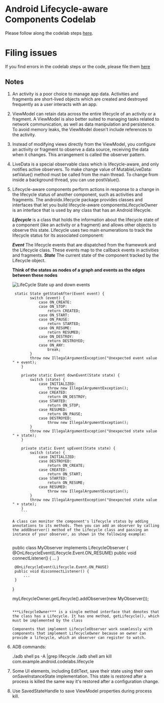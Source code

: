 # Android Lifecycle-aware Components Codelab

Please follow along the codelab steps [here](https://codelabs.developers.google.com/codelabs/android-lifecycles/).

# Filing issues

If you find errors in the codelab steps or the code, please file them [here](https://github.com/googlecodelabs/android-lifecycles/issues/new)

## Notes

1. An activity is a poor choice to manage app data.
   Activities and fragments are short-lived objects which are created and destroyed frequently as a user interacts with an app.

2. ViewModel can retain data across the entire lifecycle of an activity or a fragment.
   A ViewModel is also better suited to managing tasks related to network communication, as well as data manipulation and persistence.
   To avoid memory leaks, the ViewModel doesn't include references to the activity.

3. Instead of modifying views directly from the ViewModel, you configure an activity or fragment to observe a data source, receiving the data when it changes.
   This arrangement is called the observer pattern.

4. LiveData is a special observable class which is lifecycle-aware, and only notifies active observers.
   To make change value of MutableLiveData: setValue() method must be called from the main thread.
   To change from inside a background thread, you can use postValue().

5. Lifecycle-aware components perform actions in response to a change in the lifecycle status of another component, such as activities and fragments.
   The androidx.lifecycle package provides classes and interfaces that let you build lifecycle-aware componentsLifecycleOwner is an interface that is used by any class that has an Android lifecycle.

   ***Lifecycle*** is a class that holds the information about the lifecycle state of a component (like an activity or a fragment) and allows other objects to observe this state.
   Lifecycle uses two main enumerations to track the lifecycle status for its associated component:

   ***Event***
   The lifecycle events that are dispatched from the framework and the Lifecycle class. These events map to the callback events in activities and fragments.
   ***State***
   The current state of the component tracked by the Lifecycle object.

   **Think of the states as nodes of a graph and events as the edges between these nodes**

    ![LifeCycle State  up and down events ](https://developer.android.com/images/topic/libraries/architecture/lifecycle-states.svg)

    ```
     static State getStateAfter(Event event) {
            switch (event) {
                case ON_CREATE:
                case ON_STOP:
                    return CREATED;
                case ON_START:
                case ON_PAUSE:
                    return STARTED;
                case ON_RESUME:
                    return RESUMED;
                case ON_DESTROY:
                    return DESTROYED;
                case ON_ANY:
                    break;
            }
            throw new IllegalArgumentException("Unexpected event value " + event);
        }

        private static Event downEvent(State state) {
            switch (state) {
                case INITIALIZED:
                    throw new IllegalArgumentException();
                case CREATED:
                    return ON_DESTROY;
                case STARTED:
                    return ON_STOP;
                case RESUMED:
                    return ON_PAUSE;
                case DESTROYED:
                    throw new IllegalArgumentException();
            }
            throw new IllegalArgumentException("Unexpected state value " + state);
        }

        private static Event upEvent(State state) {
            switch (state) {
                case INITIALIZED:
                case DESTROYED:
                    return ON_CREATE;
                case CREATED:
                    return ON_START;
                case STARTED:
                    return ON_RESUME;
                case RESUMED:
                    throw new IllegalArgumentException();
            }
            throw new IllegalArgumentException("Unexpected state value " + state);
        }
        ```

    A class can monitor the component's lifecycle status by adding annotations to its methods. Then you can add an observer by calling the addObserver() method of the Lifecycle class and passing an instance of your observer, as shown in the following example:


    ```
    public class MyObserver implements LifecycleObserver {
        @OnLifecycleEvent(Lifecycle.Event.ON_RESUME)
        public void connectListener() {
            ...
        }

        @OnLifecycleEvent(Lifecycle.Event.ON_PAUSE)
        public void disconnectListener() {
            ...
        }
    }

    myLifecycleOwner.getLifecycle().addObserver(new MyObserver());
    ```

   ***LifecycleOwner*** is a single method interface that denotes that the class has a Lifecycle. It has one method, getLifecycle(), which must be implemented by the class

   Components that implement LifecycleObserver work seamlessly with components that implement LifecycleOwner because an owner can provide a lifecycle, which an observer can register to watch.

6. ADB commands:

    ./adb shell ps -A |grep lifecycle
    ./adb shell am kill com.example.android.codelabs.lifecycle

7. Some UI elements, including EditText, save their state using their own onSaveInstanceState implementation.
   This state is restored after a process is killed the same way it's restored after a configuration change.

8. Use SavedStateHandle to save ViewModel properties during process kill.
